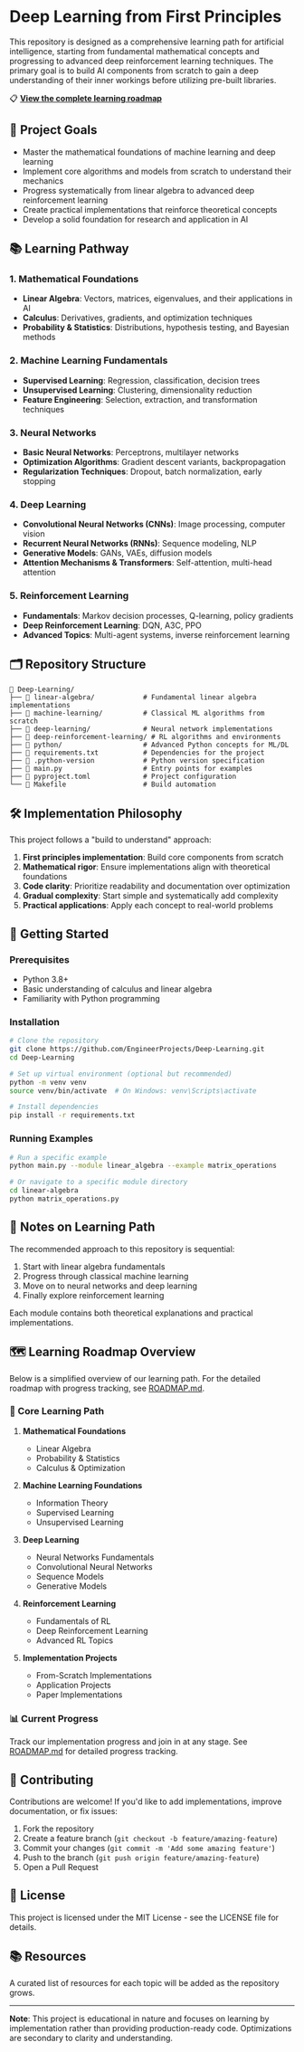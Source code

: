 # Deep Learning from First Principles

This repository is designed as a comprehensive learning path for artificial intelligence, starting from fundamental mathematical concepts and progressing to advanced deep reinforcement learning techniques. The primary goal is to build AI components from scratch to gain a deep understanding of their inner workings before utilizing pre-built libraries.

📋 **[View the complete learning roadmap](Roadmap.md)**

## 🎯 Project Goals

- Master the mathematical foundations of machine learning and deep learning
- Implement core algorithms and models from scratch to understand their mechanics
- Progress systematically from linear algebra to advanced deep reinforcement learning
- Create practical implementations that reinforce theoretical concepts
- Develop a solid foundation for research and application in AI

## 📚 Learning Pathway

### 1. Mathematical Foundations
- **Linear Algebra**: Vectors, matrices, eigenvalues, and their applications in AI
- **Calculus**: Derivatives, gradients, and optimization techniques
- **Probability & Statistics**: Distributions, hypothesis testing, and Bayesian methods

### 2. Machine Learning Fundamentals
- **Supervised Learning**: Regression, classification, decision trees
- **Unsupervised Learning**: Clustering, dimensionality reduction
- **Feature Engineering**: Selection, extraction, and transformation techniques

### 3. Neural Networks
- **Basic Neural Networks**: Perceptrons, multilayer networks
- **Optimization Algorithms**: Gradient descent variants, backpropagation
- **Regularization Techniques**: Dropout, batch normalization, early stopping

### 4. Deep Learning
- **Convolutional Neural Networks (CNNs)**: Image processing, computer vision
- **Recurrent Neural Networks (RNNs)**: Sequence modeling, NLP
- **Generative Models**: GANs, VAEs, diffusion models
- **Attention Mechanisms & Transformers**: Self-attention, multi-head attention

### 5. Reinforcement Learning
- **Fundamentals**: Markov decision processes, Q-learning, policy gradients
- **Deep Reinforcement Learning**: DQN, A3C, PPO
- **Advanced Topics**: Multi-agent systems, inverse reinforcement learning

## 🗂️ Repository Structure

```
📁 Deep-Learning/
├── 📁 linear-algebra/            # Fundamental linear algebra implementations
├── 📁 machine-learning/          # Classical ML algorithms from scratch
├── 📁 deep-learning/             # Neural network implementations
├── 📁 deep-reinforcement-learning/ # RL algorithms and environments
├── 📁 python/                    # Advanced Python concepts for ML/DL
├── 📄 requirements.txt           # Dependencies for the project
├── 📄 .python-version            # Python version specification
├── 📄 main.py                    # Entry points for examples
├── 📄 pyproject.toml             # Project configuration
└── 📄 Makefile                   # Build automation
```

## 🛠️ Implementation Philosophy

This project follows a "build to understand" approach:
1. **First principles implementation**: Build core components from scratch
2. **Mathematical rigor**: Ensure implementations align with theoretical foundations
3. **Code clarity**: Prioritize readability and documentation over optimization
4. **Gradual complexity**: Start simple and systematically add complexity
5. **Practical applications**: Apply each concept to real-world problems

## 🚀 Getting Started

### Prerequisites
- Python 3.8+
- Basic understanding of calculus and linear algebra
- Familiarity with Python programming

### Installation
```bash
# Clone the repository
git clone https://github.com/EngineerProjects/Deep-Learning.git
cd Deep-Learning

# Set up virtual environment (optional but recommended)
python -m venv venv
source venv/bin/activate  # On Windows: venv\Scripts\activate

# Install dependencies
pip install -r requirements.txt
```

### Running Examples
```bash
# Run a specific example
python main.py --module linear_algebra --example matrix_operations

# Or navigate to a specific module directory
cd linear-algebra
python matrix_operations.py
```

## 📝 Notes on Learning Path

The recommended approach to this repository is sequential:
1. Start with linear algebra fundamentals
2. Progress through classical machine learning
3. Move on to neural networks and deep learning
4. Finally explore reinforcement learning

Each module contains both theoretical explanations and practical implementations.

## 🗺️ Learning Roadmap Overview

Below is a simplified overview of our learning path. For the detailed roadmap with progress tracking, see [ROADMAP.md](ROADMAP.md).

### 📌 Core Learning Path

1. **Mathematical Foundations**
   - Linear Algebra
   - Probability & Statistics
   - Calculus & Optimization

2. **Machine Learning Foundations**
   - Information Theory
   - Supervised Learning
   - Unsupervised Learning

3. **Deep Learning**
   - Neural Networks Fundamentals
   - Convolutional Neural Networks
   - Sequence Models
   - Generative Models

4. **Reinforcement Learning**
   - Fundamentals of RL
   - Deep Reinforcement Learning
   - Advanced RL Topics

5. **Implementation Projects**
   - From-Scratch Implementations
   - Application Projects
   - Paper Implementations

### 📊 Current Progress

Track our implementation progress and join in at any stage. See [ROADMAP.md](ROADMAP.md) for detailed progress tracking.

## 🤝 Contributing

Contributions are welcome! If you'd like to add implementations, improve documentation, or fix issues:

1. Fork the repository
2. Create a feature branch (`git checkout -b feature/amazing-feature`)
3. Commit your changes (`git commit -m 'Add some amazing feature'`)
4. Push to the branch (`git push origin feature/amazing-feature`)
5. Open a Pull Request

## 📄 License

This project is licensed under the MIT License - see the LICENSE file for details.

## 📚 Resources

A curated list of resources for each topic will be added as the repository grows.

---

**Note**: This project is educational in nature and focuses on learning by implementation rather than providing production-ready code. Optimizations are secondary to clarity and understanding.
